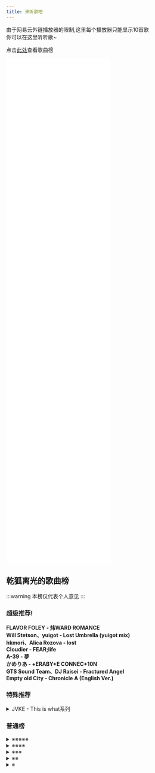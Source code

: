 ```yaml
---
title: 来听歌吧
---
```


由于网易云外链播放器的限制,这里每个播放器只能显示10首歌<br/>
你可以在这里听听歌~

点击[此处](#乾狐离光的歌曲榜)查看歌曲榜

<iframe frameborder="no" border="0" marginwidth="0" marginheight="0" width="280" height="450" src="//music.163.com/outchain/player?type=0&id=13007887676&auto=0&height=430"></iframe>
<iframe frameborder="no" border="0" marginwidth="0" marginheight="0" width="280" height="450" src="//music.163.com/outchain/player?type=0&id=13014102452&auto=0&height=430"></iframe>
<iframe frameborder="no" border="0" marginwidth="0" marginheight="0" width="280" height="450" src="//music.163.com/outchain/player?type=0&id=13013901563&auto=0&height=430"></iframe>

## 乾狐离光的歌曲榜

:::warning
本榜仅代表个人意见
:::

### 超级推荐!

**FLAVOR FOLEY - 炜WARD ROMANCE<br />
Will Stetson、yuigot - Lost Umbrella (yuigot mix)<br />
hkmori、Alica Rozova - lost<br />
Cloudier - FEAR;life<br />
A-39 - 夢<br />
かめりあ - +ERABY+E CONNEC+10N<br />
GTS Sound Team、DJ Raisei - Fractured Angel<br />
Empty old City - Chronicle A (English Ver.)<br />**

### 特殊推荐

<details>
    <summary>JVKE - This is what系列</summary>

    真的很好听

    this is what space feels like<br />
    this is what autumn feels like<br />
    this is what winter feels like<br />
    this is what sadness feels like<br />
    this is what forever feels like<br />
    this is what heartbreak feels like<br />
    this is what slow dancing feels like<br />
    this is what falling in love feels like<br />
</details>
    
### 普通榜

<details>
    <summary>※※※※※</summary>

    JinoBeats、XH - Eternal SubconsciencƎ<br />
    DJ Raisei、Setca.、nayuta - うたかたのせかいで (feat. nayuta)<br />
    初音ミク、A-39 - We Leave The World Together<br />
    DJ Noriken - Body Rock<br />
    USAO - INSANE<br />
    Kobaryo - Energy Laser<br />
    黒皇帝、Sennzai - escape (the looking-glass, and what alice found there)<br />
    DJ Myosuke、Kobaryo - realize<br />
    shameless.、Viznode - windflower<br />
    かめりあ - Dance with Silence<br />
    Yuta Imai、Qlarabelle - ALTER EGO<br />
    Nila、Aika - Otherside (feat. Nila)<br />
    Elliot Hsu - Lost Aria<br />
    Knighthood -0 - [NWAD]<br />
    aethoro - Arielle's Wish<br />
    What A Shino - Particle Arts (What A Shino Frenchcore Edit)<br />
    DInxm Robinson - 森林之夜<br />
    JVKE - wonder if she loves me<br />
</details>

<details>
    <summary>※※※※</summary>

    LeaF - からすうさぎ (烏兎)<br />
    usedcvnt - 143 ways to lose urself<br />
    Feryquitous、Laur - Arghena<br />
    LeaF - Calamity Fortune<br />
    CRxW、Bloody Mercury - crystals formed, blank. (feat. Bloody Mercury)<br />
    GRAHAM、BUNT. - Maybe<br />
    姜米條 - 幸运之地<br />
    Au5、Chime - Voidwalkers<br />
    Laur - Sound Chimera (Single Version)<br />
    USAO - Danger<br />
    DJ Myosuke、柚木梨沙、Laur - Break Through Myself (feat. Risa Yuzuki)<br />
    HyuN、LyuU - Cross†Over (feat. LyuU)<br />
    Tangent天宅 - DAYDREAM (空想)<br />
    Juggernaut.、Yuichiro Yazki - Antler<br />
    JVKE、Charlie Puth - Upside Down<br />
    CITY SOUNDS 城市聲音、JocularACE、ADean - Shine After (For Phigros)<br />
    Intercom、Park Avenue - Decoy World VIP<br />
    Link"0 - iL-Artifact<br />
</details>

<details>
    <summary>※※※</summary>

    Snail's house - Sunday<br />
    Tatsh - Xenolith<br />
    Synthion - Swift<br />
    Ronnie Updating - 1want2B a little fox<br />
    Laur - Swift Swing<br />
    削除 - AXION<br />
    Fantasm - Place on Fire<br />
    Tevvez - Glimmer of hope<br />
    Fatal Force、Crusher P、Deejay Tawharu - Wildfire<br />
    t+pazolite - Oshama Scramble<br />
    Frums - Great Fury of Heaven<br />
    s-don - Upshift (Groundbreaking Extend)<br />
    Skybreak、Aethoro、MIZU - Journey's End<br />
    Laur - 国士無双<br />
</details>

<details>
    <summary>※※</summary>

    AIKA - Sakura Trip<br />
    Di Young - Fiona Flower<br />
    Gaiyu - WAIFU FUNK<br />
    电音联盟、TSAR、aran、音波狂潮 - SONIC SURGE (feat. aran)<br />
    Neko Hacker、をとは - だーいすきだよ(feat. をとは)<br />
    Sewerslvt、Yamai777 - Alone,everything's a joke<br />
    Dropgun、Bryan Finlay - Tomorrow Never Comes<br />
    Starlit - Fleeting Frozen Heart<br />
    Intercom、Park Avenue - Decoy World<br />
</details>

<details>
    <summary>※</summary>

    Bennett - Vois sur ton chemin (Techno Mix)<br />
    Au5、Prismatic - Quantum Level<br />
    Cherry Hencefox - Pop Rocks<br />
    HyuN - Poison<br />
</details>